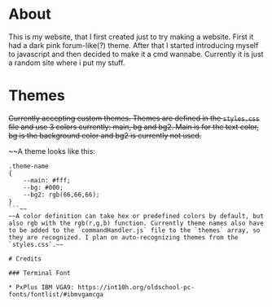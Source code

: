 # About

This is my website, that I first created just to try making a website. First it had a dark pink forum-like(?) theme. After that I started introducing myself to javascript and then decided to make it a cmd wannabe. Currently it is just a random site where i put my stuff.

# Themes

~~Currently accepting custom themes.
Themes are defined in the `styles.css` file and use 3 colors currently: main, bg and bg2.
Main is for the text color, bg is the background color and bg2 is currently not used.~~

~~A theme looks like this:
```
.theme-name
{
    --main: #fff;
    --bg: #000;
    --bg2: rgb(66,66,66);
}
```~~
~~A color definition can take hex or predefined colors by default, but also rgb with the rgb(r,g,b) function. Currently theme names also have to be added to the `commandHandler.js` file to the `themes` array, so they are recognized. I plan on auto-recognizing themes from the `styles.css`.~~

# Credits

### Terminal Font

* PxPlus IBM VGA9: https://int10h.org/oldschool-pc-fonts/fontlist/#ibmvgamcga

